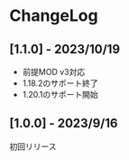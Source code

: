 # ChangeLog

## [1.1.0] - 2023/10/19

- 前提MOD v3対応
- 1.18.2のサポート終了
- 1.20.1のサポート開始

## [1.0.0] - 2023/9/16

初回リリース
